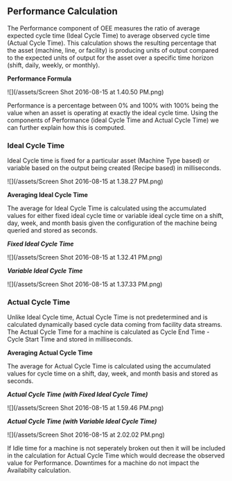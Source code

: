 ## **Performance Calculation**

The Performance component of OEE measures the ratio of average expected cycle time \(Ideal Cycle Time\) to average observed cycle time \(Actual Cycle Time\). This calculation shows the resulting percentage that the asset \(machine, line, or facility\) is  producing units of output compared to the expected units of output for the asset over a specific time horizon \(shift, daily, weekly, or monthly\).

**Performance Formula**

![](/assets/Screen Shot 2016-08-15 at 1.40.50 PM.png)

Performance is a percentage between 0% and 100% with 100% being the value when an asset is operating at exactly the ideal cycle time. Using the components of Performance \(ideal Cycle Time and Actual Cycle Time\) we can further explain how this is computed.

### **Ideal Cycle Time**

Ideal Cycle time is fixed for a particular asset \(Machine Type based\) or variable based on the output being created \(Recipe based\) in milliseconds.

![](/assets/Screen Shot 2016-08-15 at 1.38.27 PM.png)

**Averaging Ideal Cycle Time**

The average for Ideal Cycle Time is calculated using the accumulated values for either fixed ideal cycle time or variable ideal cycle time on a shift, day, week, and month basis given the configuration of the machine being queried and stored as seconds.

_**Fixed Ideal Cycle Time**_

![](/assets/Screen Shot 2016-08-15 at 1.32.41 PM.png)

_**Variable Ideal Cycle Time**_

![](/assets/Screen Shot 2016-08-15 at 1.37.33 PM.png)

### **Actual Cycle Time**

Unlike Ideal Cycle time, Actual Cycle Time is not predetermined and is calculated dynamically based cycle data coming from facility data streams. The Actual Cycle Time for a machine is calculated as Cycle End Time - Cycle Start Time and stored in milliseconds.

**Averaging Actual Cycle Time**

The average for Actual Cycle Time is calculated using the accumulated values for cycle time on a shift, day, week, and month basis and stored as seconds.

_**Actual Cycle Time \(with Fixed Ideal Cycle Time\)**_

![](/assets/Screen Shot 2016-08-15 at 1.59.46 PM.png)

_**Actual Cycle Time \(with Variable Ideal Cycle Time\)**_

![](/assets/Screen Shot 2016-08-15 at 2.02.02 PM.png)

If Idle time for a machine is not seperately broken out then it will be included in the calculation for Actual Cycle Time which would decrease the observed value for Performance. Downtimes for a machine do not impact the Availabilty calculation.

